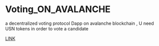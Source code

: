 # Voting_ON_AVALANCHE
a decentralized voting protocol Dapp on avalanche blockchain , U need USN tokens in order to vote a candidate 

[LINK](https://avaxvoting-jayendramadaram.vercel.app/)
